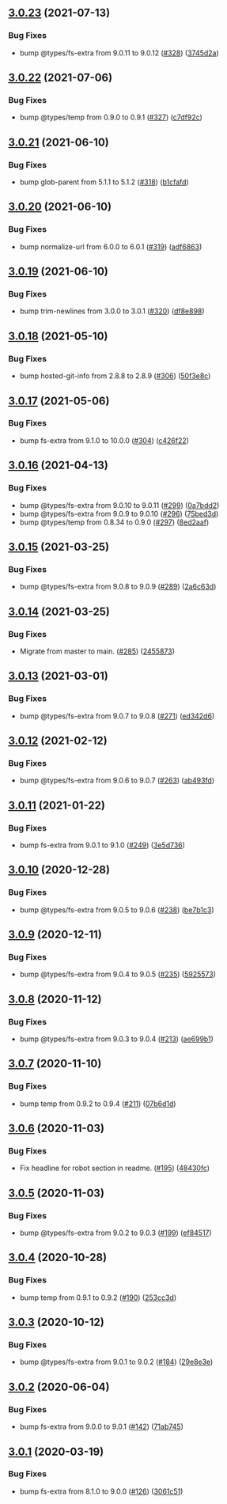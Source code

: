## [3.0.23](https://github.com/thenativeweb/isolated/compare/3.0.22...3.0.23) (2021-07-13)


### Bug Fixes

* bump @types/fs-extra from 9.0.11 to 9.0.12 ([#328](https://github.com/thenativeweb/isolated/issues/328)) ([3745d2a](https://github.com/thenativeweb/isolated/commit/3745d2ac5ae9a02be0408b960f49ed739fb4a9b8))

## [3.0.22](https://github.com/thenativeweb/isolated/compare/3.0.21...3.0.22) (2021-07-06)


### Bug Fixes

* bump @types/temp from 0.9.0 to 0.9.1 ([#327](https://github.com/thenativeweb/isolated/issues/327)) ([c7df92c](https://github.com/thenativeweb/isolated/commit/c7df92cfa7bf1bb508c166a1504ef5c783a4a051))

## [3.0.21](https://github.com/thenativeweb/isolated/compare/3.0.20...3.0.21) (2021-06-10)


### Bug Fixes

* bump glob-parent from 5.1.1 to 5.1.2 ([#318](https://github.com/thenativeweb/isolated/issues/318)) ([b1cfafd](https://github.com/thenativeweb/isolated/commit/b1cfafd65f76a292abe9fbd2df94fc12436fbf94))

## [3.0.20](https://github.com/thenativeweb/isolated/compare/3.0.19...3.0.20) (2021-06-10)


### Bug Fixes

* bump normalize-url from 6.0.0 to 6.0.1 ([#319](https://github.com/thenativeweb/isolated/issues/319)) ([adf6863](https://github.com/thenativeweb/isolated/commit/adf6863cb284d0e4659336ea0244a07c24c67597))

## [3.0.19](https://github.com/thenativeweb/isolated/compare/3.0.18...3.0.19) (2021-06-10)


### Bug Fixes

* bump trim-newlines from 3.0.0 to 3.0.1 ([#320](https://github.com/thenativeweb/isolated/issues/320)) ([df8e898](https://github.com/thenativeweb/isolated/commit/df8e8983fd74983f7abc9a54907427664114b6ec))

## [3.0.18](https://github.com/thenativeweb/isolated/compare/3.0.17...3.0.18) (2021-05-10)


### Bug Fixes

* bump hosted-git-info from 2.8.8 to 2.8.9 ([#306](https://github.com/thenativeweb/isolated/issues/306)) ([50f3e8c](https://github.com/thenativeweb/isolated/commit/50f3e8c5511f9832f7adc2b1cba7fcff9cbbf7bc))

## [3.0.17](https://github.com/thenativeweb/isolated/compare/3.0.16...3.0.17) (2021-05-06)


### Bug Fixes

* bump fs-extra from 9.1.0 to 10.0.0 ([#304](https://github.com/thenativeweb/isolated/issues/304)) ([c426f22](https://github.com/thenativeweb/isolated/commit/c426f227ad5438bb1c2a36e03cd4c8c3a52395c4))

## [3.0.16](https://github.com/thenativeweb/isolated/compare/3.0.15...3.0.16) (2021-04-13)


### Bug Fixes

* bump @types/fs-extra from 9.0.10 to 9.0.11 ([#299](https://github.com/thenativeweb/isolated/issues/299)) ([0a7bdd2](https://github.com/thenativeweb/isolated/commit/0a7bdd202848d7b2a0059d43f5fb98d7942a3441))
* bump @types/fs-extra from 9.0.9 to 9.0.10 ([#296](https://github.com/thenativeweb/isolated/issues/296)) ([75bed3d](https://github.com/thenativeweb/isolated/commit/75bed3df14dc5c8606c2ed2f259959ab2f9717df))
* bump @types/temp from 0.8.34 to 0.9.0 ([#297](https://github.com/thenativeweb/isolated/issues/297)) ([8ed2aaf](https://github.com/thenativeweb/isolated/commit/8ed2aafb0afd55af083ef73e9205fa1a2ff836ca))

## [3.0.15](https://github.com/thenativeweb/isolated/compare/3.0.14...3.0.15) (2021-03-25)


### Bug Fixes

* bump @types/fs-extra from 9.0.8 to 9.0.9 ([#289](https://github.com/thenativeweb/isolated/issues/289)) ([2a6c63d](https://github.com/thenativeweb/isolated/commit/2a6c63d91710f15bbb886e20aaa68b736ef22350))

## [3.0.14](https://github.com/thenativeweb/isolated/compare/3.0.13...3.0.14) (2021-03-25)


### Bug Fixes

* Migrate from master to main. ([#285](https://github.com/thenativeweb/isolated/issues/285)) ([2455873](https://github.com/thenativeweb/isolated/commit/2455873d967881616046d4d88dd96bf7bb5de72d))

## [3.0.13](https://github.com/thenativeweb/isolated/compare/3.0.12...3.0.13) (2021-03-01)


### Bug Fixes

* bump @types/fs-extra from 9.0.7 to 9.0.8 ([#271](https://github.com/thenativeweb/isolated/issues/271)) ([ed342d6](https://github.com/thenativeweb/isolated/commit/ed342d639c1cb573f65d8531dce3dda57933f797))

## [3.0.12](https://github.com/thenativeweb/isolated/compare/3.0.11...3.0.12) (2021-02-12)


### Bug Fixes

* bump @types/fs-extra from 9.0.6 to 9.0.7 ([#263](https://github.com/thenativeweb/isolated/issues/263)) ([ab493fd](https://github.com/thenativeweb/isolated/commit/ab493fd334e0aa4d74fe66d5f4e15252e1c2a80e))

## [3.0.11](https://github.com/thenativeweb/isolated/compare/3.0.10...3.0.11) (2021-01-22)


### Bug Fixes

* bump fs-extra from 9.0.1 to 9.1.0 ([#249](https://github.com/thenativeweb/isolated/issues/249)) ([3e5d736](https://github.com/thenativeweb/isolated/commit/3e5d736cf3dc97b935fd5f99de1c520b75099168))

## [3.0.10](https://github.com/thenativeweb/isolated/compare/3.0.9...3.0.10) (2020-12-28)


### Bug Fixes

* bump @types/fs-extra from 9.0.5 to 9.0.6 ([#238](https://github.com/thenativeweb/isolated/issues/238)) ([be7b1c3](https://github.com/thenativeweb/isolated/commit/be7b1c3014d89d934c312c7524623ca96aa8530d))

## [3.0.9](https://github.com/thenativeweb/isolated/compare/3.0.8...3.0.9) (2020-12-11)


### Bug Fixes

* bump @types/fs-extra from 9.0.4 to 9.0.5 ([#235](https://github.com/thenativeweb/isolated/issues/235)) ([5925573](https://github.com/thenativeweb/isolated/commit/59255737cf82d906930eb44005de9ea5d86b07ac))

## [3.0.8](https://github.com/thenativeweb/isolated/compare/3.0.7...3.0.8) (2020-11-12)


### Bug Fixes

* bump @types/fs-extra from 9.0.3 to 9.0.4 ([#213](https://github.com/thenativeweb/isolated/issues/213)) ([ae699b1](https://github.com/thenativeweb/isolated/commit/ae699b12f61f6ea5d08582e0fa6e6136ca4f6823))

## [3.0.7](https://github.com/thenativeweb/isolated/compare/3.0.6...3.0.7) (2020-11-10)


### Bug Fixes

* bump temp from 0.9.2 to 0.9.4 ([#211](https://github.com/thenativeweb/isolated/issues/211)) ([07b6d1d](https://github.com/thenativeweb/isolated/commit/07b6d1d2decf340fc14451c7f6e46fb23314d3bc))

## [3.0.6](https://github.com/thenativeweb/isolated/compare/3.0.5...3.0.6) (2020-11-03)


### Bug Fixes

* Fix headline for robot section in readme. ([#195](https://github.com/thenativeweb/isolated/issues/195)) ([48430fc](https://github.com/thenativeweb/isolated/commit/48430fcc62dbe32aed8088cc348bf0979d2ae3d0))

## [3.0.5](https://github.com/thenativeweb/isolated/compare/3.0.4...3.0.5) (2020-11-03)


### Bug Fixes

* bump @types/fs-extra from 9.0.2 to 9.0.3 ([#199](https://github.com/thenativeweb/isolated/issues/199)) ([ef84517](https://github.com/thenativeweb/isolated/commit/ef845174d97f4be72859ce1275d3d464a3ed7a8b))

## [3.0.4](https://github.com/thenativeweb/isolated/compare/3.0.3...3.0.4) (2020-10-28)


### Bug Fixes

* bump temp from 0.9.1 to 0.9.2 ([#190](https://github.com/thenativeweb/isolated/issues/190)) ([253cc3d](https://github.com/thenativeweb/isolated/commit/253cc3dc64adc3de29ff403a04fdc7baba36245b))

## [3.0.3](https://github.com/thenativeweb/isolated/compare/3.0.2...3.0.3) (2020-10-12)


### Bug Fixes

* bump @types/fs-extra from 9.0.1 to 9.0.2 ([#184](https://github.com/thenativeweb/isolated/issues/184)) ([29e8e3e](https://github.com/thenativeweb/isolated/commit/29e8e3eae887afbc38255af08be3eaa0ec3902c2))

## [3.0.2](https://github.com/thenativeweb/isolated/compare/3.0.1...3.0.2) (2020-06-04)


### Bug Fixes

* bump fs-extra from 9.0.0 to 9.0.1 ([#142](https://github.com/thenativeweb/isolated/issues/142)) ([71ab745](https://github.com/thenativeweb/isolated/commit/71ab7453de0f59a30149518228b6d2baf3cacebf))

## [3.0.1](https://github.com/thenativeweb/isolated/compare/3.0.0...3.0.1) (2020-03-19)


### Bug Fixes

* bump fs-extra from 8.1.0 to 9.0.0 ([#126](https://github.com/thenativeweb/isolated/issues/126)) ([3061c51](https://github.com/thenativeweb/isolated/commit/3061c51af8a966551a66a8f4f30f0680476bf6e9))
